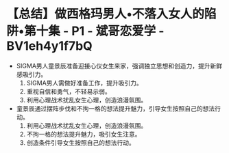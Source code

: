 # 【总结】做西格玛男人•不落入女人的陷阱•第十集 - P1 - 斌哥恋爱学 - BV1eh4y1f7bQ

-   SIGMA男人童景辰准备迎接心仪女生来家，强调独立思想和创造力，提升新鲜感吸引力。
    1.  SIGMA男人需做好准备工作，提升吸引力。
    2.  重视自信和勇气，不轻易示弱。
    3.  利用心理战术扰乱女生心理，创造浪漫氛围。
-   童景辰通过摆阵步伐和不拘一格的想法提升魅力，引导女生按照自己的想法行动。
    1.  利用心理战术扰乱女生心理，创造浪漫氛围。
    2.  不拘一格的想法提升魅力，吸引女生注意。
    3.  创造条件引导女生按照自己的想法行动。